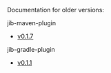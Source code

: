 Documentation for older versions:

jib-maven-plugin
- [v0.1.7](v0.1.7/jib-maven-plugin.md)

jib-gradle-plugin
- [v0.1.1](v0.1.1/jib-gradle-plugin.md)